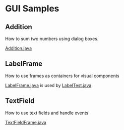 # GUI Samples

## Addition

How to sum two numbers using dialog boxes.

[Addition.java](Addition.java)

## LabelFrame

How to use frames as containers for visual components

[LabelFrame.java](LabelFrame.java) is used by [LabelTest.java](LabelTest.java).

## TextField

How to use text fields and handle events

[TextFieldFrame.java](TextFieldFrame.java)
